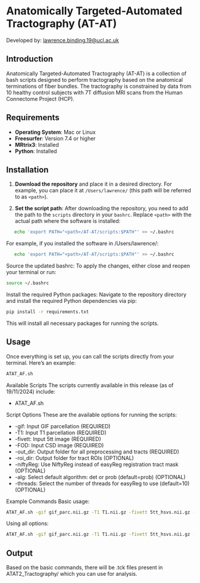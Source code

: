 # Anatomically Targeted-Automated Tractography (AT-AT)

Developed by: [lawrence.binding.19@ucl.ac.uk](mailto:lawrence.binding.19@ucl.ac.uk)

## Introduction

Anatomically Targeted-Automated Tractography (AT-AT) is a collection of bash scripts designed to perform tractography based on the anatomical terminations of fiber bundles. The tractography is constrained by data from 10 healthy control subjects with 7T diffusion MRI scans from the Human Connectome Project (HCP). 

## Requirements

- **Operating System**: Mac or Linux
- **Freesurfer**: Version 7.4 or higher
- **MRtrix3**: Installed
- **Python**: Installed

## Installation

1. **Download the repository** and place it in a desired directory. For example, you can place it at `/Users/lawrence/` (this path will be referred to as `<path>`).

2. **Set the script path**: 
   After downloading the repository, you need to add the path to the `scripts` directory in your `bashrc`. Replace `<path>` with the actual path where the software is installed:

```bash
   echo 'export PATH="<path>/AT-AT/scripts:$PATH"' >> ~/.bashrc
```
For example, if you installed the software in /Users/lawrence/:
```bash
   echo 'export PATH="<path>/AT-AT/scripts:$PATH"' >> ~/.bashrc
```

Source the updated bashrc:
To apply the changes, either close and reopen your terminal or run:

```bash
source ~/.bashrc
```

Install the required Python packages:
Navigate to the repository directory and install the required Python dependencies via pip:

```bash
pip install -r requirements.txt
```

This will install all necessary packages for running the scripts.

## Usage
Once everything is set up, you can call the scripts directly from your terminal. Here’s an example:

```bash
ATAT_AF.sh
```

Available Scripts
The scripts currently available in this release (as of 19/11/2024) include:
- ATAT_AF.sh

Script Options
These are the available options for running the scripts:

- -gif: Input GIF parcellation (REQUIRED)
- -T1: Input T1 parcellation (REQUIRED)
- -fivett: Input 5tt image (REQUIRED)
- -FOD: Input CSD image (REQUIRED)
- -out_dir: Output folder for all preprocessing and tracts (REQUIRED)
- -roi_dir: Output folder for tract ROIs (OPTIONAL)
- -niftyReg: Use NiftyReg instead of easyReg registration tract mask (OPTIONAL)
- -alg: Select default algorithm: det or prob (default=prob) (OPTIONAL)
- -threads: Select the number of threads for easyReg to use (default=10) (OPTIONAL)

Example Commands
Basic usage:
```bash
ATAT_AF.sh -gif gif_parc.nii.gz -T1 T1.nii.gz -fivett 5tt_hsvs.nii.gz -FOD wm.mif -out_dir ATAT2_Tractography/
```

Using all options:

```bash
ATAT_AF.sh -gif gif_parc.nii.gz -T1 T1.nii.gz -fivett 5tt_hsvs.nii.gz -FOD wm.mif -out_dir ATAT2_Tractography/ -roi_dir ATAT2_Tractography/roi/ -niftyReg -alg det -threads 15
```

## Output
Based on the basic commands, there will be .tck files present in ATAT2_Tractography/ which you can use for analysis.

